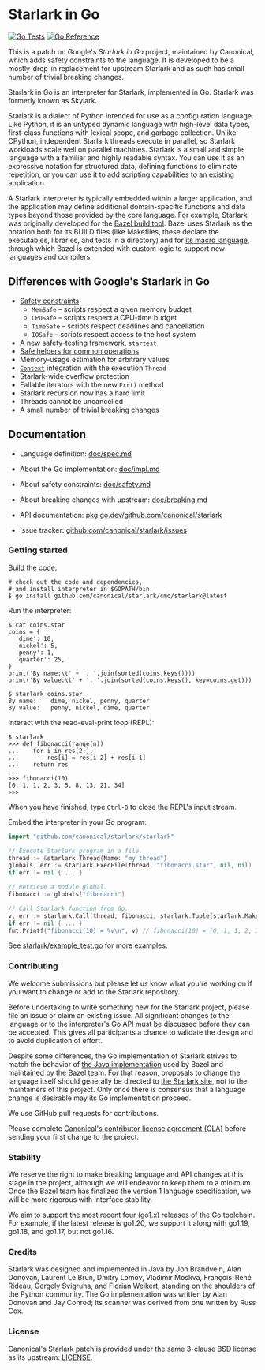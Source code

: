 # Starlark in Go

[![Go Tests](https://github.com/canonical/starlark/actions/workflows/tests.yml/badge.svg)](https://github.com/canonical/starlark/actions/workflows/tests.yml)
[![Go Reference](https://pkg.go.dev/badge/github.com/canonical/starlark.svg)](https://pkg.go.dev/github.com/canonical/starlark)

This is a patch on Google's _Starlark in Go_ project, maintained by Canonical, which adds safety constraints to the language.
It is developed to be a mostly-drop-in replacement for upstream Starlark and as such has small number of trivial breaking changes.

Starlark in Go is an interpreter for Starlark, implemented in Go.
Starlark was formerly known as Skylark.

Starlark is a dialect of Python intended for use as a configuration language.
Like Python, it is an untyped dynamic language with high-level data
types, first-class functions with lexical scope, and garbage collection.
Unlike CPython, independent Starlark threads execute in parallel, so
Starlark workloads scale well on parallel machines.
Starlark is a small and simple language with a familiar and highly
readable syntax. You can use it as an expressive notation for
structured data, defining functions to eliminate repetition, or you
can use it to add scripting capabilities to an existing application.

A Starlark interpreter is typically embedded within a larger
application, and the application may define additional domain-specific
functions and data types beyond those provided by the core language.
For example, Starlark was originally developed for the
[Bazel build tool](https://bazel.build).
Bazel uses Starlark as the notation both for its BUILD files (like
Makefiles, these declare the executables, libraries, and tests in a
directory) and for [its macro
language](https://docs.bazel.build/versions/master/skylark/language.html),
through which Bazel is extended with custom logic to support new
languages and compilers.

## Differences with Google's Starlark in Go

- [Safety constraints](doc/safety.md):
    - `MemSafe` – scripts respect a given memory budget
    - `CPUSafe` – scripts respect a CPU-time budget
    - `TimeSafe` – scripts respect deadlines and cancellation
    - `IOSafe` – scripts respect access to the host system
- A new safety-testing framework, [`startest`](https://pkg.go.dev/github.com/canonical/starlark/startest)
- [Safe helpers for common operations](doc/safety.md#common-patterns)
- Memory-usage estimation for arbitrary values
- [`Context`](https://pkg.go.dev/context) integration with the execution `Thread`
- Starlark-wide overflow protection
- Fallable iterators with the new `Err()` method
- Starlark recursion now has a hard limit
- Threads cannot be uncancelled
- A small number of trivial breaking changes

## Documentation

* Language definition: [doc/spec.md](doc/spec.md)

* About the Go implementation: [doc/impl.md](doc/impl.md)

* About safety constraints: [doc/safety.md](doc/safety.md)

* About breaking changes with upstream: [doc/breaking.md](doc/breaking.md)

* API documentation: [pkg.go.dev/github.com/canonical/starlark](https://pkg.go.dev/github.com/canonical/starlark)

* Issue tracker: [github.com/canonical/starlark/issues](https://github.com/canonical/starlark/issues)

### Getting started

Build the code:

```shell
# check out the code and dependencies,
# and install interpreter in $GOPATH/bin
$ go install github.com/canonical/starlark/cmd/starlark@latest
```
<!-- TODO(kcza): update the package version above -->

Run the interpreter:

```console
$ cat coins.star
coins = {
  'dime': 10,
  'nickel': 5,
  'penny': 1,
  'quarter': 25,
}
print('By name:\t' + ', '.join(sorted(coins.keys())))
print('By value:\t' + ', '.join(sorted(coins.keys(), key=coins.get)))

$ starlark coins.star
By name:	dime, nickel, penny, quarter
By value:	penny, nickel, dime, quarter
```

Interact with the read-eval-print loop (REPL):

```pycon
$ starlark
>>> def fibonacci(range(n))
...    for i in res[2:]:
...        res[i] = res[i-2] + res[i-1]
...    return res
...
>>> fibonacci(10)
[0, 1, 1, 2, 3, 5, 8, 13, 21, 34]
>>>
```

When you have finished, type `Ctrl-D` to close the REPL's input stream.

Embed the interpreter in your Go program:

```go
import "github.com/canonical/starlark/starlark"

// Execute Starlark program in a file.
thread := &starlark.Thread{Name: "my thread"}
globals, err := starlark.ExecFile(thread, "fibonacci.star", nil, nil)
if err != nil { ... }

// Retrieve a module global.
fibonacci := globals["fibonacci"]

// Call Starlark function from Go.
v, err := starlark.Call(thread, fibonacci, starlark.Tuple{starlark.MakeInt(10)}, nil)
if err != nil { ... }
fmt.Printf("fibonacci(10) = %v\n", v) // fibonacci(10) = [0, 1, 1, 2, 3, 5, 8, 13, 21, 34]
```

See [starlark/example_test.go](starlark/example_test.go) for more examples.

### Contributing

We welcome submissions but please let us know what you're working on
if you want to change or add to the Starlark repository.

Before undertaking to write something new for the Starlark project,
please file an issue or claim an existing issue.
All significant changes to the language or to the interpreter's Go
API must be discussed before they can be accepted.
This gives all participants a chance to validate the design and to
avoid duplication of effort.

Despite some differences, the Go implementation of Starlark strives to
match the behavior of [the Java implementation](https://github.com/bazelbuild/bazel)
used by Bazel and maintained by the Bazel team.
For that reason, proposals to change the language itself should
generally be directed to [the Starlark site](
https://github.com/bazelbuild/starlark/), not to the maintainers of this
project.
Only once there is consensus that a language change is desirable may
its Go implementation proceed.

We use GitHub pull requests for contributions.

Please complete [Canonical's contributor license agreement (CLA)](https://ubuntu.com/legal/contributors) before
sending your first change to the project.

### Stability

We reserve the right to make breaking language and API changes at this
stage in the project, although we will endeavor to keep them to a minimum.
Once the Bazel team has finalized the version 1 language specification,
we will be more rigorous with interface stability.

We aim to support the most recent four (go1.x) releases of the Go
toolchain. For example, if the latest release is go1.20, we support it
along with go1.19, go1.18, and go1.17, but not go1.16.

### Credits

Starlark was designed and implemented in Java by
Jon Brandvein,
Alan Donovan,
Laurent Le Brun,
Dmitry Lomov,
Vladimir Moskva,
François-René Rideau,
Gergely Svigruha, and
Florian Weikert,
standing on the shoulders of the Python community.
The Go implementation was written by Alan Donovan and Jay Conrod;
its scanner was derived from one written by Russ Cox.

### License

Canonical's Starlark patch is provided under the same 3-clause BSD license as its upstream:
[LICENSE](https://github.com/canonical/starlark/blob/main/LICENSE).
